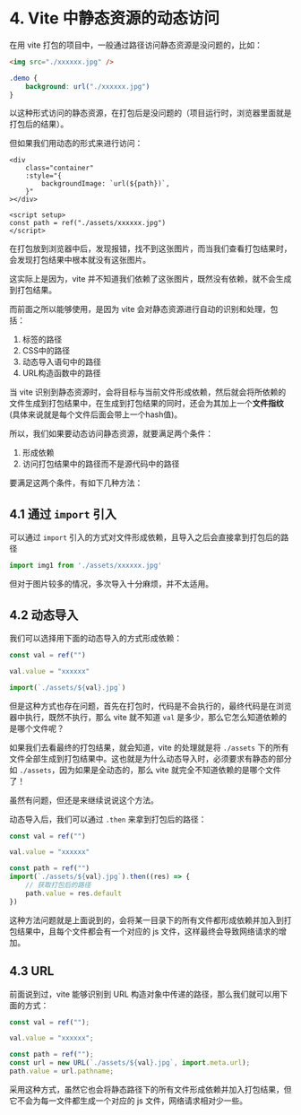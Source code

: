 # 4. Vite 中静态资源的动态访问

在用 vite 打包的项目中，一般通过路径访问静态资源是没问题的，比如：

```html
<img src="./xxxxxx.jpg" />
```

```css
.demo {
    background: url("./xxxxxx.jpg")
}
```

以这种形式访问的静态资源，在打包后是没问题的（项目运行时，浏览器里面就是打包后的结果）。

但如果我们用动态的形式来进行访问：

```vue
<div 
    class="container" 
    :style="{
        backgroundImage: `url(${path})`,
    }"
></div>

<script setup>
const path = ref("./assets/xxxxxx.jpg")
</script>
```

在打包放到浏览器中后，发现报错，找不到这张图片，而当我们查看打包结果时，会发现打包结果中根本就没有这张图片。

这实际上是因为，vite 并不知道我们依赖了这张图片，既然没有依赖，就不会生成到打包结果。

而前面之所以能够使用，是因为 vite 会对静态资源进行自动的识别和处理，包括：

1. 标签的路径
2. CSS中的路径
3. 动态导入语句中的路径
4. URL构造函数中的路径

当 vite 识别到静态资源时，会将目标与当前文件形成依赖，然后就会将所依赖的文件生成到打包结果中，在生成到打包结果的同时，还会为其加上一个**文件指纹**(具体来说就是每个文件后面会带上一个hash值)。

所以，我们如果要动态访问静态资源，就要满足两个条件：

1. 形成依赖
2. 访问打包结果中的路径而不是源代码中的路径

要满足这两个条件，有如下几种方法：

## 4.1 通过 `import` 引入

可以通过 `import` 引入的方式对文件形成依赖，且导入之后会直接拿到打包后的路径

```js
import img1 from './assets/xxxxxx.jpg'
```

但对于图片较多的情况，多次导入十分麻烦，并不太适用。

## 4.2 动态导入

我们可以选择用下面的动态导入的方式形成依赖：

```js
const val = ref("")

val.value = "xxxxxx"

import(`./assets/${val}.jpg`)
```

但是这种方式也存在问题，首先在打包时，代码是不会执行的，最终代码是在浏览器中执行，既然不执行，那么 vite 就不知道 `val` 是多少，那么它怎么知道依赖的是哪个文件呢？

如果我们去看最终的打包结果，就会知道，vite 的处理就是将 `./assets` 下的所有文件全部生成到打包结果中。这也就是为什么动态导入时，必须要求有静态的部分如 `./assets`，因为如果是全动态的，那么 vite 就完全不知道依赖的是哪个文件了！

虽然有问题，但还是来继续说说这个方法。

动态导入后，我们可以通过 `.then` 来拿到打包后的路径：

```js
const val = ref("")

val.value = "xxxxxx"

const path = ref("")
import(`./assets/${val}.jpg`).then((res) => {
    // 获取打包后的路径
    path.value = res.default
})
```

这种方法问题就是上面说到的，会将某一目录下的所有文件都形成依赖并加入到打包结果中，且每个文件都会有一个对应的 js 文件，这样最终会导致网络请求的增加。

## 4.3 URL

前面说到过，vite 能够识别到 URL 构造对象中传递的路径，那么我们就可以用下面的方式：

```js
const val = ref("");

val.value = "xxxxxx";

const path = ref("");
const url = new URL(`./assets/${val}.jpg`, import.meta.url);
path.value = url.pathname;
```

采用这种方式，虽然它也会将静态路径下的所有文件形成依赖并加入打包结果，但它不会为每一文件都生成一个对应的 js 文件，网络请求相对少一些。
